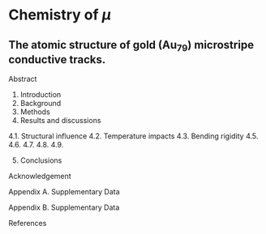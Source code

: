 # Chemistry of <i>μ</i>


## The atomic structure of gold (Au<sub>79</sub>) microstripe conductive tracks.

Abstract
1. Introduction
2. Background
3. Methods
4. Results and discussions

4.1. Structural influence
4.2. Temperature impacts
4.3. Bending rigidity
4.5.
4.6.
4.7.
4.8.
4.9.

5. Conclusions

Acknowledgement

Appendix A. Supplementary Data

Appendix B. Supplementary Data

References
